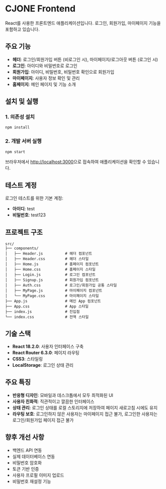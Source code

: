 # CJONE Frontend

React를 사용한 프론트엔드 애플리케이션입니다. 로그인, 회원가입, 마이페이지 기능을 포함하고 있습니다.

## 주요 기능

- **헤더**: 로그인/회원가입 버튼 (비로그인 시), 마이페이지/로그아웃 버튼 (로그인 시)
- **로그인**: 아이디와 비밀번호로 로그인
- **회원가입**: 아이디, 비밀번호, 비밀번호 확인으로 회원가입
- **마이페이지**: 사용자 정보 확인 및 관리
- **홈페이지**: 메인 페이지 및 기능 소개

## 설치 및 실행

### 1. 의존성 설치
```bash
npm install
```

### 2. 개발 서버 실행
```bash
npm start
```

브라우저에서 [http://localhost:3000](http://localhost:3000)으로 접속하여 애플리케이션을 확인할 수 있습니다.

## 테스트 계정

로그인 테스트를 위한 기본 계정:
- **아이디**: test
- **비밀번호**: test123

## 프로젝트 구조

```
src/
├── components/
│   ├── Header.js          # 헤더 컴포넌트
│   ├── Header.css         # 헤더 스타일
│   ├── Home.js            # 홈페이지 컴포넌트
│   ├── Home.css           # 홈페이지 스타일
│   ├── Login.js           # 로그인 컴포넌트
│   ├── Signup.js          # 회원가입 컴포넌트
│   ├── Auth.css           # 로그인/회원가입 공통 스타일
│   ├── MyPage.js          # 마이페이지 컴포넌트
│   └── MyPage.css         # 마이페이지 스타일
├── App.js                 # 메인 App 컴포넌트
├── App.css                # App 스타일
├── index.js               # 진입점
└── index.css              # 전역 스타일
```

## 기술 스택

- **React 18.2.0**: 사용자 인터페이스 구축
- **React Router 6.3.0**: 페이지 라우팅
- **CSS3**: 스타일링
- **LocalStorage**: 로그인 상태 관리

## 주요 특징

- **반응형 디자인**: 모바일과 데스크톱에서 모두 최적화된 UI
- **사용자 친화적**: 직관적이고 깔끔한 인터페이스
- **상태 관리**: 로그인 상태를 로컬 스토리지에 저장하여 페이지 새로고침 시에도 유지
- **라우팅 보호**: 로그인하지 않은 사용자는 마이페이지 접근 불가, 로그인한 사용자는 로그인/회원가입 페이지 접근 불가

## 향후 개선 사항

- 백엔드 API 연동
- 실제 데이터베이스 연동
- 비밀번호 암호화
- 토큰 기반 인증
- 사용자 프로필 이미지 업로드
- 비밀번호 재설정 기능 